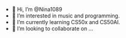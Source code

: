 - 👋 Hi, I’m @Nina1089
- 👀 I’m interested in music and programming. 
- 🌱 I’m currently learning CS50x and CS50AI.
- 💞️ I’m looking to collaborate on ...

<!---
Nina1089/Nina1089 is a ✨ special ✨ repository because its `README.md` (this file) appears on your GitHub profile.
You can click the Preview link to take a look at your changes.
--->
